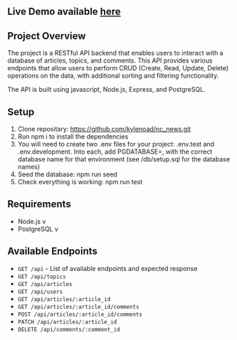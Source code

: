 ## Live Demo available [here](https://kn-news.onrender.com/api)

## Project Overview
The project is a RESTful API backend that enables users to interact with a database of articles, topics, and comments. This API provides various endpoints that allow users to perform CRUD (Create, Read, Update, Delete) operations on the data, with additional sorting and filtering functionality.

The API is built using javascript, Node.js, Express, and PostgreSQL.

## Setup
1. Clone repositary: https://github.com/kylenoad/nc_news.git
2. Run npm i to install the dependencies
3. You will need to create two .env files for your project: .env.test and .env.development. Into each, add PGDATABASE=, with the correct database name for that environment (see /db/setup.sql for the database names)
4. Seed the database: npm run seed
5. Check everything is working: npm run test

## Requirements
- Node.js v
- PostgreSQL v


## Available Endpoints
- `GET /api` - List of available endpoints and expected response
- `GET /api/topics`
- `GET /api/articles`
- `GET /api/users`
- `GET /api/articles/:article_id`
- `GET /api/articles/:article_id/comments`
- `POST /api/articles/:article_id/comments`
- `PATCH /api/articles/:article_id`
- `DELETE /api/comments/:comment_id`
